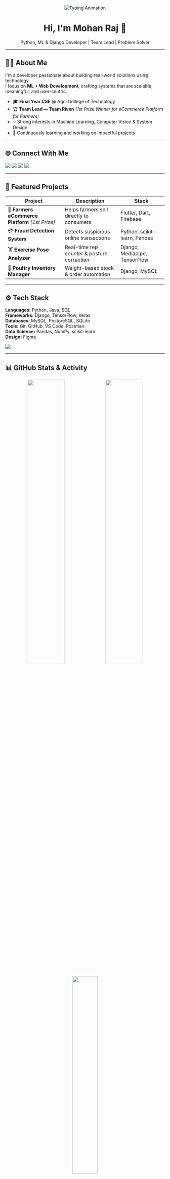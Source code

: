 <!-- Minimal Dark GitHub Profile by Mohan Raj -->

<!-- Banner -->
<p align="center">
  <img src="https://readme-typing-svg.herokuapp.com?font=Consolas&weight=500&size=28&duration=3000&pause=1000&color=FFFFFF&center=true&vCenter=true&width=700&lines=Mohan+Raj;Machine+Learning+%7C+Django+Developer;Final+Year+CSE+Student;Building+Impactful+Software+Solutions" alt="Typing Animation" />
</p>

<h1 align="center">Hi, I'm <strong>Mohan Raj</strong> 👋</h1>
<p align="center">Python, ML & Django Developer | Team Lead | Problem Solver</p>

---

## 🧑‍💻 About Me

I'm a developer passionate about building real-world solutions using technology.  
I focus on **ML + Web Development**, crafting systems that are scalable, meaningful, and user-centric.

- 🎓 **Final Year CSE** @ Agni College of Technology  
- 🏆 **Team Lead — Team Riven** *(1st Prize Winner for eCommerce Platform for Farmers)*  
- 💡 Strong interests in Machine Learning, Computer Vision & System Design  
- 🚀 Continuously learning and working on impactful projects  

---

## 🌐 Connect With Me
<p align="left">
<a href="https://github.com/Mohanrajr05"><img src="https://img.shields.io/badge/GitHub-000?logo=github&logoColor=white" /></a>
<a href="https://linkedin.com/in/mohanrajr05"><img src="https://img.shields.io/badge/LinkedIn-0A66C2?logo=linkedin&logoColor=white" /></a>
<a href="https://instagram.com/_rxj_05"><img src="https://img.shields.io/badge/Instagram-000?logo=instagram&logoColor=white" /></a>
<a href="mailto:mohanrajr059@gmail.com"><img src="https://img.shields.io/badge/Email-000?logo=gmail&logoColor=white" /></a>
</p>

---

## 🚀 Featured Projects

| Project | Description | Stack |
|--------|-------------|-------|
| 🌾 **Farmers eCommerce Platform** *(1st Prize)* | Helps farmers sell directly to consumers | Flutter, Dart, Firebase |
| 💳 **Fraud Detection System** | Detects suspicious online transactions | Python, scikit-learn, Pandas |
| 🏋️ **Exercise Pose Analyzer** | Real-time rep counter & posture correction | Django, Mediapipe, TensorFlow |
| 🍗 **Poultry Inventory Manager** | Weight-based stock & order automation | Django, MySQL |

---

## ⚙️ Tech Stack

**Languages:** Python, Java, SQL  
**Frameworks:** Django, TensorFlow, Keras  
**Databases:** MySQL, PostgreSQL, SQLite  
**Tools:** Git, GitHub, VS Code, Postman  
**Data Science:** Pandas, NumPy, scikit-learn  
**Design:** Figma  

<p align="left">
  <img src="https://skillicons.dev/icons?i=python,java,django,tensorflow,opencv,mysql,postgres,git,github,figma,vscode" />
</p>

---

## 📊 GitHub Stats & Activity

<p align="center">
  <img src="https://github-readme-stats.vercel.app/api?username=Mohanrajr05&show_icons=true&theme=github_dark&hide_border=false" width="48%"/>
  <img src="https://github-readme-streak-stats.herokuapp.com/?user=Mohanrajr05&theme=github-dark&hide_border=false" width="48%"/>
</p>

<p align="center">
  <img src="https://github-readme-stats.vercel.app/api/top-langs/?username=Mohanrajr05&layout=compact&theme=github_dark&hide_border=false" width="40%"/>
</p>

### 🟢 Contribution Activity Graph
<p align="center">
  <img src="https://github-readme-activity-graph.vercel.app/graph?username=Mohanrajr05&theme=github-dark&hide_border=false"/>
</p>

---

## 🏆 Trophies
<p align="center">
  <img src="https://github-profile-trophy.vercel.app/?username=Mohanrajr05&theme=onestar&margin-w=10" />
</p>

---

<p align="center">
  <img src="https://komarev.com/ghpvc/?username=Mohanrajr05&label=Profile%20Views&color=grey&style=flat-square" />
</p>

